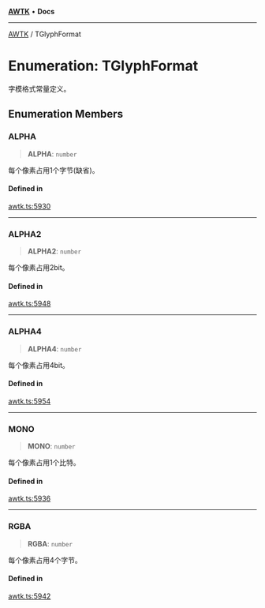[**AWTK**](../README.md) • **Docs**

***

[AWTK](../globals.md) / TGlyphFormat

# Enumeration: TGlyphFormat

字模格式常量定义。

## Enumeration Members

### ALPHA

> **ALPHA**: `number`

每个像素占用1个字节(缺省)。

#### Defined in

[awtk.ts:5930](https://github.com/zlgopen/awtk-binding/blob/a700388ad7cc060c10001c4cf776a40433e0a4e7/tools/code_gen/js/output/awtk.ts#L5930)

***

### ALPHA2

> **ALPHA2**: `number`

每个像素占用2bit。

#### Defined in

[awtk.ts:5948](https://github.com/zlgopen/awtk-binding/blob/a700388ad7cc060c10001c4cf776a40433e0a4e7/tools/code_gen/js/output/awtk.ts#L5948)

***

### ALPHA4

> **ALPHA4**: `number`

每个像素占用4bit。

#### Defined in

[awtk.ts:5954](https://github.com/zlgopen/awtk-binding/blob/a700388ad7cc060c10001c4cf776a40433e0a4e7/tools/code_gen/js/output/awtk.ts#L5954)

***

### MONO

> **MONO**: `number`

每个像素占用1个比特。

#### Defined in

[awtk.ts:5936](https://github.com/zlgopen/awtk-binding/blob/a700388ad7cc060c10001c4cf776a40433e0a4e7/tools/code_gen/js/output/awtk.ts#L5936)

***

### RGBA

> **RGBA**: `number`

每个像素占用4个字节。

#### Defined in

[awtk.ts:5942](https://github.com/zlgopen/awtk-binding/blob/a700388ad7cc060c10001c4cf776a40433e0a4e7/tools/code_gen/js/output/awtk.ts#L5942)
